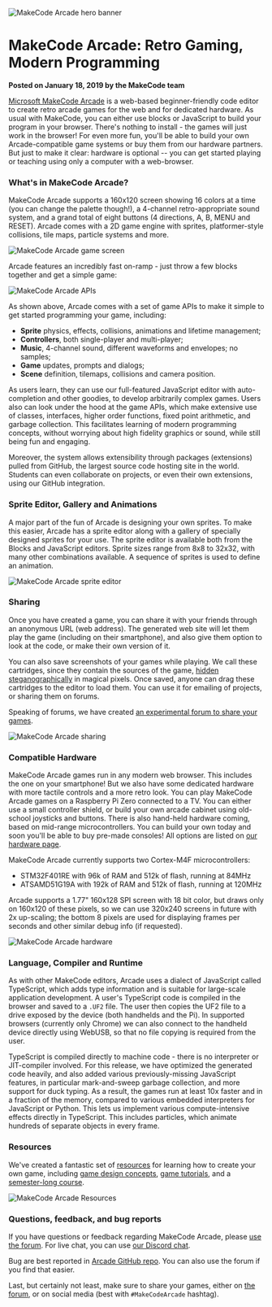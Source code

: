 ![MakeCode Arcade hero banner](/static/blog/arcade/hero.png)

# MakeCode Arcade: Retro Gaming, Modern Programming

**Posted on January 18, 2019 by the MakeCode team**


[Microsoft MakeCode Arcade](https://arcade.makecode.com) 
is a web-based beginner-friendly code editor to create retro arcade games 
for the web and for dedicated hardware.
As usual with MakeCode, you can 
either use blocks or JavaScript to build your program in your browser.
There's nothing to install - the games will just work in the browser!
For even more fun, you'll be
able to build your own Arcade-compatible game systems or buy them from
our hardware partners.
But just to make it clear: hardware is optional -- you
can get started playing or teaching using only a computer with a web-browser. 

###  What's in MakeCode Arcade?

MakeCode Arcade supports a 160x120 screen showing 16 colors at a time
(you can change the palette though!), a 4-channel retro-appropriate sound system,
and a grand total of eight buttons (4 directions, A, B, MENU and RESET).
Arcade comes with a 2D game engine with sprites, platformer-style collisions, 
tile maps, particle systems and more. 

![MakeCode Arcade game screen](/static/blog/arcade/screenArcade.jpg)

Arcade features an incredibly fast on-ramp - just throw a few blocks 
together and get a simple game:

![MakeCode Arcade APIs](/static/blog/arcade/APIs.png)

As shown above, Arcade comes with a set of game APIs to make it simple to get
started programming your game, including:
* **Sprite** physics, effects, collisions, animations and lifetime management;
* **Controllers**, both single-player and multi-player;
* **Music**, 4-channel sound, different waveforms and envelopes; no samples;
* **Game** updates, prompts and dialogs;
* **Scene** definition, tilemaps, collisions and camera position.

As users learn, they can use our full-featured JavaScript editor with auto-completion
and other goodies, to develop arbitrarily complex games.
Users also can  look under the hood at the game APIs, which make extensive use of 
classes, interfaces, higher order functions, fixed point arithmetic, and garbage collection.
This facilitates learning of modern programming concepts, without worrying about
high fidelity graphics or sound, while still being fun and engaging.

Moreover, the system allows extensibility through packages (extensions) pulled from
GitHub, the largest source code hosting site in the world.
Students can even collaborate on projects, or even their own extensions,
using our GitHub integration.

### Sprite Editor, Gallery and Animations

A major part of the fun of Arcade is designing your own sprites. 
To make this easier, Arcade has a sprite editor 
along with a gallery of specially designed sprites for your use.
The sprite editor is available both from the Blocks and JavaScript editors.
Sprite sizes range from 8x8 to 32x32, with many other combinations available.
A sequence of sprites is used to define an animation.

![MakeCode Arcade sprite editor](/static/blog/arcade/spriteEditor1.jpg)

### Sharing

Once you have created a game, you can share it with your friends through
an anonymous URL (web address).
The generated web site will let them play the game (including on their
smartphone), and also give them option to look at the code, or make
their own version of it.

You can also save screenshots of your games while playing.
We call these cartridges, since they contain the sources of the game,
[hidden steganographically](https://en.wikipedia.org/wiki/Steganography) in magical pixels.
Once saved, anyone can drag these cartridges to the editor to load them.
You can use it for emailing of projects, or sharing them on forums.

Speaking of forums, we have created 
[an experimental forum to share your games](https://forum.makecode.com/).

![MakeCode Arcade sharing](/static/blog/arcade/share.JPG)

### Compatible Hardware

MakeCode Arcade games run in any modern web browser.
This includes the one on your smartphone!
But we also have some dedicated hardware with more tactile controls and
a more retro look.
You can play MakeCode Arcade games on a Raspberry Pi Zero connected to a TV.
You can either use a small controller shield, or build your own arcade
cabinet using old-school joysticks and buttons.
There is also hand-held hardware coming, based on mid-range microcontrollers.
You can build your own today and soon you'll be able to buy pre-made consoles!
All options are listed on [our hardware page](https://arcade.makecode.com/hardware).

MakeCode Arcade currently supports two Cortex-M4F microcontrollers:

* STM32F401RE with 96k of RAM and 512k of flash, running at 84MHz
* ATSAMD51G19A with 192k of RAM and 512k of flash, running at 120MHz

Arcade supports a 1.77" 160x128 SPI screen with 18 bit color, but
draws only on 160x120 of these pixels, so we can use 320x240 screens
in future with 2x up-scaling; the bottom 8 pixels are used for displaying
frames per seconds and other similar debug info (if requested).

![MakeCode Arcade hardware](/static/blog/arcade/arcadeHardware.png)

### Language, Compiler and Runtime

As with other MakeCode editors, Arcade uses a dialect of JavaScript
called TypeScript, which adds type information and is suitable for large-scale
application development. A user's TypeScript code is compiled in the browser
and saved to a `.UF2` file.
The user then copies the UF2 file to a drive exposed by the device
(both handhelds and the Pi).
In supported browsers (currently only Chrome) we can also connect to the handheld
device directly using WebUSB, so that no file copying is required from the user.

TypeScript is compiled directly to machine code - there is no interpreter or JIT-compiler
involved. For this release, 
we have optimized the generated code heavily, and also added various previously-missing
JavaScript features, in particular mark-and-sweep garbage collection,
and more support for duck typing.
As a result, the games run at least 10x faster and in a fraction of the memory, 
compared to various embedded interpreters for JavaScript or Python.
This lets us implement various compute-intensive effects directly in TypeScript.
This includes particles, which animate hundreds of separate objects in every frame.

### Resources

We've created a fantastic set of [resources](https://arcade.makecode.com/docs) for
learning how to create your own game, including [game design concepts](https://arcade.makecode.com/concepts),
[game tutorials](https://arcade.makecode.com/tutorials), and a [semester-long course](https://arcade.makecode.com/courses).


![MakeCode Arcade Resources](/static/blog/arcade/docs.png)

### Questions, feedback, and bug reports

If you have questions or feedback regarding MakeCode Arcade, please
[use the forum](https://forum.makecode.com/).
For live chat, you can use [our Discord chat](https://aka.ms/makecodecommunity).

Bug are best reported in [Arcade GitHub repo](https://github.com/Microsoft/pxt-arcade).
You can also use the forum if you find that easier.

Last, but certainly not least, make sure to share your games, 
either on [the forum](https://forum.makecode.com/), 
or on social media (best with `#MakeCodeArcade` hashtag).
